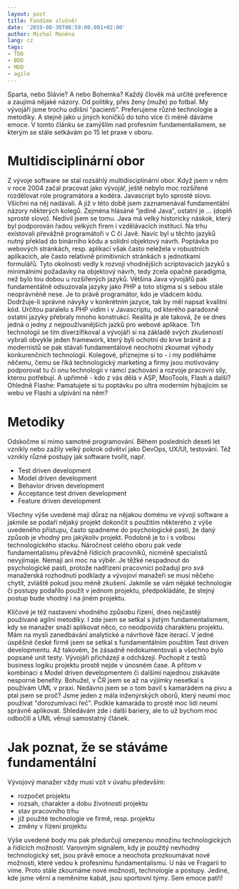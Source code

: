 ```yaml
---
layout: post
title: Fandíme slušně!
date: '2019-08-30T08:59:00.001+02:00'
author: Michal Maněna
lang: cz
tags:
- TDD
- BDD
- MDD
- agile
---
```


Sparta, nebo Slávie? A nebo Bohemka? Každý člověk má určité preference a zaujímá nějaké názory.
Od politiky, přes ženy (muže) po fotbal. My vývojáři jsme trochu odlišní “pacienti”. 
Preferujeme různé technologie a metodiky. A stejně jako u jiných koníčků do toho více či méně dáváme emoce. 
V tomto článku se zamýšlím nad profesním fundamentalismem, se kterým se stále setkávám po 15 let praxe v oboru.

# Multidisciplinární obor 

Z vývoje software se stal rozsáhlý multidisciplinární obor. Když jsem v něm v roce 2004 začal pracovat jako vývojář, ještě nebylo moc rozšířené rozdělovat role programátora a kodéra. 
Javascript bylo sprosté slovo. Všichni na něj nadávali. A již v této době jsem zaznamenával fundamentální názory některých kolegů. 
Zejména hlásáné “jedině Java”, ostatní je … (doplň sprosté slovo). Nedivil jsem se tomu. Java má velký historicky náskok, který byl podporován řadou velkých firem i vzdělávacích institucí. 
Na trhu existovali převážně programátoři v C či Javě. Navíc byl u těchto jazyků nutný překlad do binárního kódu a solidní objektový návrh. 
Poptávka po webových stránkách, resp. aplikací však často neležela v robustních aplikacích, ale často relativně primitivních stránkách s jednotkami formulářů. 
Tyto okolnosti vedly k rozvoji vhodnějších scriptovacích jazyků s minimálními požadavky na objektový návrh, tedy zcela opačné paradigma, než bylo tou dobou u rozšířených jazyků. 
Většina Java vývojářů pak fundamentálně odsuzovala jazyky jako PHP a toto stigma si s sebou stále neoprávněně nese. Je to právě programátor, kdo je vládcem kódu. Dodržuje-li správné návyky v konkrétním jazyce, tak by měl napsat kvalitní kód. 
Určitou paralelu s PHP vidím i v Javascriptu, od kterého paradoxně ostatní jazyky přebraly mnoho konstrukcí. 
Realita je ale taková, že se dnes jedná o jedny z nejpoužívanějších jazků pro webové aplikace. 
Trh technologií se tím diverzifikoval a vývojáři si na základě svých zkušeností vybrali obvykle jeden framework, který byli ochotni do krve bránit a z modernistů se pak stávali fundamentálové neochotni zkoumat výhody konkurenčních technologií. 
Kolegové, přiznejme si to - i my podléháme něčemu, čemu se říká technologický marketing a firmy jsou motivovány podporovat tu či onu technologii v rámci zachování a rozvoje pracovní síly, kterou potřebují. 
A upřímně - kdo z vás dělá v ASP, MooTools, Flash a další? Ohledně Flashe: 
Pamatujete si tu poptávku po ultra moderním hýbajícím se webu ve Flashi a ulpívání na něm?

# Metodiky

Odskočme si mimo samotné programování. Během posledních deseti let vznikly nebo zažily velký pokrok odvětví jako DevOps, UX/UI, testování. Též vznikly různé postupy jak software tvořit, např.
* Test driven development
* Model driven development
* Behavior driven development
* Acceptance test driven development
* Feature driven development

Všechny výše uvedené mají důraz na nějakou doménu ve vývoji software a jakmile se podaří nějaký projekt dokončit s použitím některého z výše uvedeného přístupu, často spadneme do psychologické pasti, že daný způsob je vhodný pro jakýkoliv projekt.
Podobně je to i s volbou technologického stacku.
Náročnost celého oboru pak vede fundamentalismu převážně řídících pracovníků, nicméně specialistů nevyjímaje. 
Nemají ani moc na výběr. Je těžké nespadnout do psychologické pasti, protože nadřízení pracovníci požadují pro svá manažerská rozhodnutí podklady a vývojoví manažeři se musí něčeho chytit, zvláště pokud jsou méně zkušení.
Jakmile se vám nějaké technologie či postupy podařilo použít v jednom projektu, předpokládáte, že stejný postup bude vhodný i na jiném projektu.

Klíčové je též nastavení vhodného způsobu řízení, dnes nejčastěji používané agilní metodiky. I zde jsem se setkal s jistým fundamentalismem, kdy se manažer snaží aplikovat něco, co neodpovídá charakteru projektu. 
Mám na mysli zanedbávání analytické a návrhové fáze iterací. V jedné úspěšné české firmě jsem se setkal s fundamentálním použitím Test driven developmentu.
Až takovém, že zásadně nedokumentovali a všechno bylo popsané unit testy. Vývojáři přicházejí a odcházejí. Pochopit z testů business logiku projektu prostě nejde v únosném čase. 
A přitom v kombinaci s Model driven developmentem či dalšími najednou získáváte nesporné benefity.
Bohužel, v ČR jsem se až na výjímky nesetkal s používám UML v praxi. Nedávno jsem se o tom bavil s kamarádem na pivu a ptal jsem se proč? Jsme jeden z mála inženýrských oborů, který neumí moc používat "dorozumívací řeč".
Podkle kamaráda to prostě moc lidí neumí správně aplikovat. Shledávám zde i další bariery, ale to už bychom moc odbočili a UML věnuji samostatný článek.

# Jak poznat, že se stáváme fundamentální

Vývojový manažer vždy musí vzít v úvahu především:
* rozpočet projektu
* rozsah, charakter a dobu životnosti projektu
* stav pracovního trhu
* již použité technologie ve firmě, resp. projektu
* změny v řízení projektu

Výše uvedené body mu pak předurčují omezenou množinu technologických a řídících možností.
Varovným signálem, kdy je použitý nevhodný technologický set, jsou právě emoce a neochota prozkoumávat nové možnosti, které vedou k profesnímu fundamentalismu.
U nás ve Fragarii to víme. Proto stále zkoumáme nové možnosti, technologie a postupy. Jediné, kde jsme věrní a neměníme kabát, jsou sportovní týmy. Sem emoce patří!






